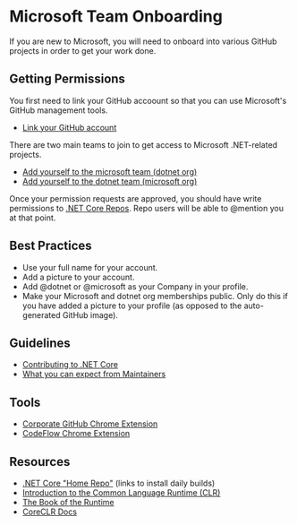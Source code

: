 # Microsoft Team Onboarding

If you are new to Microsoft, you will need to onboard into various GitHub projects in order to get your work done.

## Getting Permissions

You first need to link your GitHub accoount so that you can use Microsoft's GitHub management tools.

* [Link your GitHub account](https://repos.opensource.microsoft.com/link)

There are two main teams to join to get access to Microsoft .NET-related projects.

* [Add yourself to the microsoft team (dotnet org)](https://repos.opensource.microsoft.com/dotnet/teams/microsoft/join/)
* [Add yourself to the dotnet team (microsoft org)](https://repos.opensource.microsoft.com/Microsoft/teams/dotnet/join/)

Once your permission requests are approved, you should have write permissions to [.NET Core Repos](https://github.com/dotnet/core/blob/master/Documentation/core-repos.md). Repo users will be able to @mention you at that point.

## Best Practices

* Use your full name for your account.
* Add a picture to your account.
* Add @dotnet or @microsoft as your Company in your profile.
* Make your Microsoft and dotnet org memberships public. Only do this if you have added a picture to your profile (as opposed to the auto-generated GitHub image).

## Guidelines

* [Contributing to .NET Core](https://github.com/dotnet/coreclr/blob/master/Documentation/project-docs/contributing.md)
* [What you can expect from Maintainers](https://github.com/dotnet/core/blob/master/Documentation/contributing/maintainers.md)

## Tools

* [Corporate GitHub Chrome Extension](https://repos.opensource.microsoft.com/settings/security/tokens/extension)
* [CodeFlow Chrome Extension](https://chrome.google.com/webstore/detail/codeflow/aphnoipocoffpdafmiidfmaiadhilelm)

## Resources

* [.NET Core "Home Repo"](https://github.com/dotnet/core) (links to install daily builds)
* [Introduction to the Common Language Runtime (CLR)](https://github.com/dotnet/coreclr/blob/master/Documentation/botr/intro-to-clr.md)
* [The Book of the Runtime](https://github.com/dotnet/coreclr/blob/master/Documentation/botr/README.md)
* [CoreCLR Docs](https://github.com/dotnet/coreclr/tree/master/Documentation)
